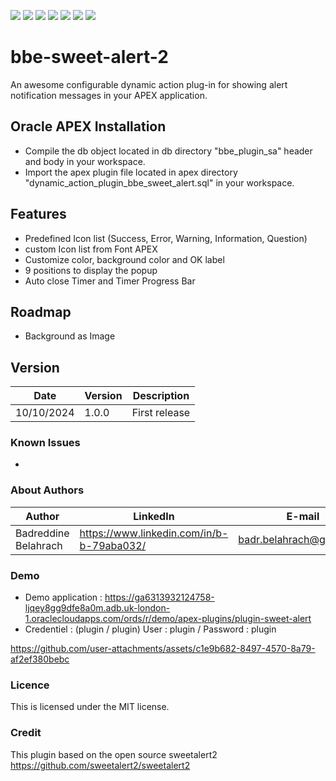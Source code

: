 ![](https://cdn.rawgit.com/Dani3lSun/apex-github-badges/b7e95341/badges/apex-plugin-badge.svg) ![](https://img.shields.io/badge/Plug--In%20Type-Dynamic%20Action-red) ![](https://img.shields.io/badge/APEX-21.*-brightgreen) ![](https://img.shields.io/badge/APEX-22.*-brightgreen) ![](https://img.shields.io/badge/APEX-23.*-brightgreen) ![](https://img.shields.io/badge/APEX-24.*-brightgreen) ![](https://cdn.rawgit.com/Dani3lSun/apex-github-badges/7919f913/badges/apex-love-badge.svg)
# bbe-sweet-alert-2
An awesome configurable dynamic action plug-in for showing alert notification messages in your APEX application.

## Oracle APEX Installation
* Compile the db object located in db directory "bbe_plugin_sa" header and body in your workspace.
* Import the apex plugin file located in apex directory "dynamic_action_plugin_bbe_sweet_alert.sql" in your workspace.

## Features
* Predefined Icon list (Success, Error, Warning, Information, Question)
* custom Icon list from Font APEX
* Customize color, background color and OK label
* 9 positions to display the popup
* Auto close Timer and Timer Progress Bar

## Roadmap
* Background as Image

## Version
Date | Version | Description |
-------|-------|---------|
10/10/2024 |1.0.0| First release |

### Known Issues
* 

### About Authors
Author | LinkedIn | E-mail
-------|-------|-------
Badreddine Belahrach | https://www.linkedin.com/in/b-b-79aba032/ | badr.belahrach@gmail.com

### Demo
* Demo application :
https://ga6313932124758-ljqey8gg9dfe8a0m.adb.uk-london-1.oraclecloudapps.com/ords/r/demo/apex-plugins/plugin-sweet-alert
* Credentiel : (plugin / plugin)
User : plugin / Password : plugin


https://github.com/user-attachments/assets/c1e9b682-8497-4570-8a79-af2ef380bebc


### Licence 
This is licensed under the MIT license. 

### Credit

This plugin based on the open source sweetalert2 https://github.com/sweetalert2/sweetalert2